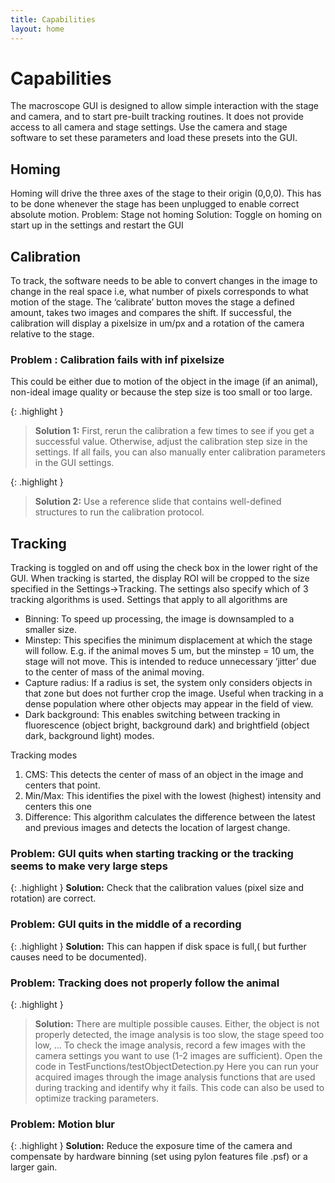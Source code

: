 ```yaml
---
title: Capabilities
layout: home
---
```


# Capabilities

The macroscope GUI is designed to allow simple interaction with the stage and camera, and to start pre-built tracking routines. It does not provide access to all camera and stage settings. Use the camera and stage software to set these parameters and load these presets into the GUI.

## Homing
Homing will drive the three axes of the stage to their origin (0,0,0). This has to be done whenever the stage has been unplugged to enable correct absolute motion.
Problem: Stage not homing
Solution: Toggle on homing on start up in the settings and restart the GUI

## Calibration
To track, the software needs to be able to convert changes in the image to change in the real space i.e, what number of pixels corresponds to what motion of the stage. The ‘calibrate’ button moves the stage a defined amount, takes two images and compares the shift. If successful, the calibration will display a pixelsize in um/px and a rotation of the camera relative to the stage.


### Problem : Calibration fails with inf pixelsize
This could be either due to motion of the object in the image (if an animal), non-ideal image quality or because the step size is too small or too large. 

{: .highlight }
> **Solution 1:**
> First, rerun the calibration a few times to see if you get a successful value. Otherwise, adjust the calibration step size in the settings. If all fails, you can also manually enter calibration parameters in the GUI settings.

{: .highlight }
> **Solution 2:**
> Use a reference slide that contains well-defined structures to run the calibration protocol.


## Tracking
Tracking is toggled on and off using the check box in the lower right of the GUI. When tracking is started, the display ROI will be cropped to the size specified in the Settings->Tracking. The settings also specify which of 3 tracking algorithms is used. 
Settings that apply to all algorithms are

- Binning: To speed up processing, the image is downsampled to a smaller size.
- Minstep: This specifies the minimum displacement at which the stage will follow. E.g. if the animal moves 5 um, but the minstep = 10 um, the stage will not move. This is intended to reduce unnecessary  ‘jitter’ due to the center of mass of the animal moving. 
- Capture radius: If a radius is set, the system only considers objects in that zone but does not further crop the image. Useful when tracking in a dense population where other objects may appear in the field of view.
- Dark background: This enables switching between tracking in fluorescence (object bright, background dark) and brightfield (object dark, background light) modes.


Tracking modes
1. CMS: This detects the center of mass of an object in the image and centers that point.
2. Min/Max: This identifies the pixel with the lowest (highest) intensity and centers this one
3. Difference: This algorithm calculates the difference between the latest and previous images and detects the location of largest change.</li>


### Problem: GUI quits when starting tracking or the tracking seems to make very large steps

{: .highlight }
**Solution:** Check that the calibration values (pixel size and rotation) are correct. 

### Problem:  GUI quits in the middle of a recording

{: .highlight }
**Solution:** This can happen if disk space is full,( but further causes need to be documented).

### Problem: Tracking does not properly follow the animal

{: .highlight }
> **Solution:** There are multiple possible causes. Either, the object is not properly detected, the image analysis is too slow, the stage speed too low, …
> To check the image analysis, record a few images with the camera settings you want to use (1-2 images are sufficient). Open the code in TestFunctions/testObjectDetection.py
> Here you can run your acquired images through the image analysis functions that are used during tracking and identify why it fails. This code can also be used to optimize tracking parameters.

### Problem: Motion blur

{: .highlight }
**Solution:** Reduce the exposure time of the camera and compensate by hardware binning (set using pylon features file .psf) or a larger gain.
